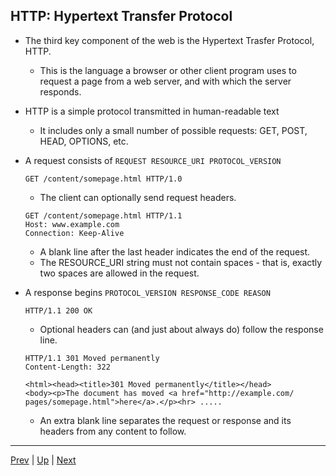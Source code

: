 ## HTTP: Hypertext Transfer Protocol
* The third key component of the web is the Hypertext Trasfer Protocol, HTTP.
  * This is the language a browser or other client program uses to request a page from a web server, and with which the server responds.
* HTTP is a simple protocol transmitted in human-readable text
  * It includes only a small number of possible requests: GET, POST, HEAD, OPTIONS, etc.
* A request consists of `REQUEST RESOURCE_URI PROTOCOL_VERSION`

  ```
  GET /content/somepage.html HTTP/1.0
  ```
  * The client can optionally send request headers.
  
  ```
  GET /content/somepage.html HTTP/1.1
  Host: www.example.com
  Connection: Keep-Alive
  ```
  * A blank line after the last header indicates the end of the request.
  * The RESOURCE_URI string must not contain spaces - that is, exactly two spaces are allowed in the request.

* A response begins `PROTOCOL_VERSION RESPONSE_CODE REASON`

  ```
  HTTP/1.1 200 OK
  ```
  * Optional headers can (and just about always do) follow the response line.
  
  ```
  HTTP/1.1 301 Moved permanently
  Content-Length: 322
  
  <html><head><title>301 Moved permanently</title></head>
  <body><p>The document has moved <a href="http://example.com/
  pages/somepage.html">here</a>.</p><hr> .....
  ```
  * An extra blank line separates the request or response and its headers from any content to follow.
  
<hr />

[Prev](UriUrl.md) | [Up](../README.md) | [Next](HTTPHeaders.md)
